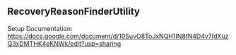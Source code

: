 ## RecoveryReasonFinderUtility

Setup Documentation: https://docs.google.com/document/d/10SuvO8ToJxNQH1IN8tN4D4v7IdXuzQ3xDMTHK4eKNWk/edit?usp=sharing
